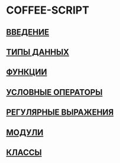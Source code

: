 # COFFEE-SCRIPT

## [ВВЕДЕНИЕ](intro.md)

## [ТИПЫ ДАННЫХ](datatypes.md)

## [ФУНКЦИИ](functions.md)

## [УСЛОВНЫЕ ОПЕРАТОРЫ](conditions.md)

## [РЕГУЛЯРНЫЕ ВЫРАЖЕНИЯ](regexp.md)

## [МОДУЛИ](modules.md)

## [КЛАССЫ](classes.md)

